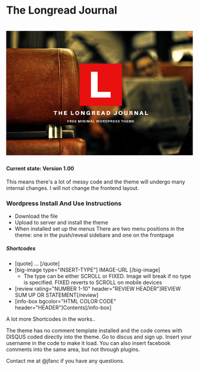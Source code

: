 The Longread Journal
===
![screenshot](screenshot.png)
===

#### Current state: Version 1.00
This means there's a lot of messy code and the theme will undergo many internal changes. I will not change the frontend layout.

### Wordpress Install And Use Instructions
- Download the file
- Upload to server and install the theme
- When installed set up the menus
  There are two menu positions in the theme: one in the push/reveal sidebare and one on the frontpage

##### Shortcodes
- [quote] ... [/quote]
- [big-image type="INSERT-TYPE"] IMAGE-URL [/big-image]
  - The type can be either SCROLL or FIXED. Image will break if no type is specified. FIXED reverts to SCROLL on mobile devices
- [review rating="NUMBER 1-10" header="REVIEW HEADER"]REVIEW SUM UP OR STATEMENT[/review]
- [info-box bgcolor="HTML COLOR CODE" header="HEADER"]Contents[/info-box]

A lot more Shortcodes in the works..

The theme has no comment template installed and the code comes with DISQUS coded directly into the theme. Go to discus and sign up. Insert your username in the code to make it load. You can also insert facebook comments into the same area, but not through plugins.

Contact me at @jfanc if you have any questions.
